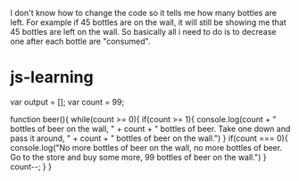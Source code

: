I don't know how to change the code so it tells me how many bottles are left. For example if 45 bottles are on the wall, it will still be showing me that 45 bottles are left on the wall. So basically all i need to do is to decrease one after each bottle are "consumed".


# js-learning

var output = [];
var count = 99;

function beer(){
    while(count >= 0){
    if(count >= 1){
        console.log(count + " bottles of beer on the wall, " + count + " bottles of beer. Take one down and pass it around, " + count + " bottles of beer on the wall.")
    }
    if(count === 0){
        console.log("No more bottles of beer on the wall, no more bottles of beer. Go to the store and buy some more, 99 bottles of beer on the wall.")
    }
    count--;
    }
}
